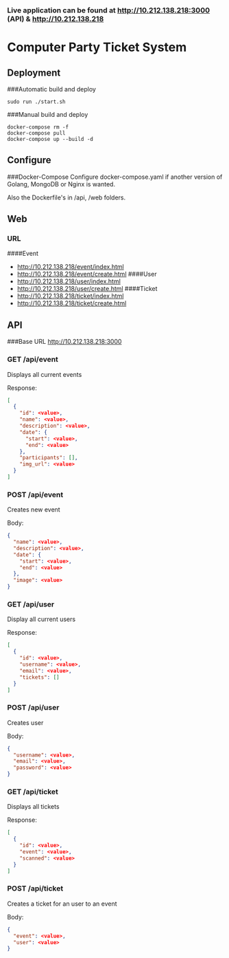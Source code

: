 ### Live application can be found at http://10.212.138.218:3000 (API) & http://10.212.138.218


# Computer Party Ticket System

## Deployment

###Automatic build and deploy
```
sudo run ./start.sh
```

###Manual build and deploy
```
docker-compose rm -f
docker-compose pull
docker-compose up --build -d
```


## Configure
###Docker-Compose
Configure docker-compose.yaml if another version of Golang, MongoDB or Nginx is wanted. 

Also the Dockerfile's in /api, /web folders.

## Web
### URL
####Event
* http://10.212.138.218/event/index.html
* http://10.212.138.218/event/create.html
####User
 * http://10.212.138.218/user/index.html
 * http://10.212.138.218/user/create.html
####Ticket
* http://10.212.138.218/ticket/index.html
* http://10.212.138.218/ticket/create.html


## API
###Base URL
http://10.212.138.218:3000

### GET /api/event
Displays all current events

Response:
```json
[
  {
    "id": <value>,
    "name": <value>,
    "description": <value>,
    "date": {
      "start": <value>,
      "end": <value>
    },
    "participants": [],
    "img_url": <value>
  }
]
```
### POST /api/event
Creates new event

Body:
```json
{
  "name": <value>,
  "description": <value>,
  "date": {
    "start": <value>,
    "end": <value>
  },
  "image": <value>
}
```

### GET /api/user
Display all current users

Response:
```json
[
  {
    "id": <value>,
    "username": <value>,
    "email": <value>,
    "tickets": []
  }
]
```
### POST /api/user
Creates user

Body:
```json
{
  "username": <value>,
  "email": <value>,
  "password": <value>
}
```
### GET /api/ticket
Displays all tickets

Response:
```json
[
  {
    "id": <value>,
    "event": <value>,
    "scanned": <value>
  }
]
```
### POST /api/ticket
Creates a ticket for an user to an event

Body:
```json
{
  "event": <value>,
  "user": <value>
}
```
